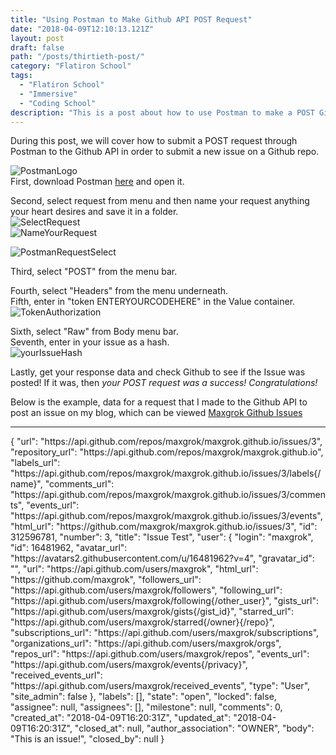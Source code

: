 ```yaml
---
title: "Using Postman to Make Github API POST Request"
date: "2018-04-09T12:10:13.121Z"
layout: post
draft: false
path: "/posts/thirtieth-post/"
category: "Flatiron School"
tags:
  - "Flatiron School"
  - "Immersive"
  - "Coding School"
description: "This is a post about how to use Postman to make a POST Github API request."
---
```

During this post, we will cover how to submit a POST request through Postman to the Github API in order to submit a new issue on a Github repo. <br>

<img src="/postman.png" alt="PostmanLogo" /> <br>
First, download Postman <a href="https://www.getpostman.com/">here</a> and open it. <br>

Second, select request from menu and then name your request anything your heart desires and save it in a folder. <br>
<img src="/selectrequest.png" alt="SelectRequest"> <br>
<img src="/nameyourrequest.png" alt="NameYourRequest" /><br>

<img src="/POSTrequest.png" alt="PostmanRequestSelect" /><br>

Third, select "POST" from the menu bar.  <br>

Fourth, select "Headers" from the menu underneath. <br>
Fifth, enter in "token ENTERYOURCODEHERE" in the Value container. <br>
<img src="/tokenauth.png" alt="TokenAuthorization" /><br>

Sixth, select "Raw" from Body menu bar. <br>
Seventh, enter in your issue as a hash. <br>
<img src="/yourissuehash.png" alt="yourIssueHash" /><br>

Lastly, get your response data and check Github to see if the Issue was posted!
If it was, then<em> your POST request was a success! Congratulations!</em> <br>

Below is the example, data for a request that I made to the Github API to post an issue on my blog, which can be viewed <a href="https://www.github.com/maxgrok/maxgrok.github.io/issues">Maxgrok Github Issues</a>
<hr>
    {
    "url": "https://api.github.com/repos/maxgrok/maxgrok.github.io/issues/3",
    "repository_url": "https://api.github.com/repos/maxgrok/maxgrok.github.io",
    "labels_url": "https://api.github.com/repos/maxgrok/maxgrok.github.io/issues/3/labels{/name}",
    "comments_url": "https://api.github.com/repos/maxgrok/maxgrok.github.io/issues/3/comments",
    "events_url": "https://api.github.com/repos/maxgrok/maxgrok.github.io/issues/3/events",
    "html_url": "https://github.com/maxgrok/maxgrok.github.io/issues/3",
    "id": 312596781,
    "number": 3,
    "title": "Issue Test",
    "user": {
        "login": "maxgrok",
        "id": 16481962,
        "avatar_url": "https://avatars2.githubusercontent.com/u/16481962?v=4",
        "gravatar_id": "",
        "url": "https://api.github.com/users/maxgrok",
        "html_url": "https://github.com/maxgrok",
        "followers_url": "https://api.github.com/users/maxgrok/followers",
        "following_url": "https://api.github.com/users/maxgrok/following{/other_user}",
        "gists_url": "https://api.github.com/users/maxgrok/gists{/gist_id}",
        "starred_url": "https://api.github.com/users/maxgrok/starred{/owner}{/repo}",
        "subscriptions_url": "https://api.github.com/users/maxgrok/subscriptions",
        "organizations_url": "https://api.github.com/users/maxgrok/orgs",
        "repos_url": "https://api.github.com/users/maxgrok/repos",
        "events_url": "https://api.github.com/users/maxgrok/events{/privacy}",
        "received_events_url": "https://api.github.com/users/maxgrok/received_events",
        "type": "User",
        "site_admin": false
    },
    "labels": [],
    "state": "open",
    "locked": false,
    "assignee": null,
    "assignees": [],
    "milestone": null,
    "comments": 0,
    "created_at": "2018-04-09T16:20:31Z",
    "updated_at": "2018-04-09T16:20:31Z",
    "closed_at": null,
    "author_association": "OWNER",
    "body": "This is an issue!",
    "closed_by": null
}
